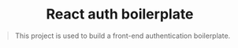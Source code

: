 <h1 align="center">React auth boilerplate</h1>

> This project is used to build a front-end authentication boilerplate.
